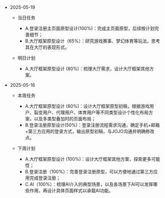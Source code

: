 * 2025-05-19
  * 当日任务
    - A.登录注册主页面原型设计(100%)：完成主页面原型，后续按计划完善细节；
    - B.大厅框架原型设计（65%）：研究游戏赛事、梦幻体育等玩法，思考其在大厅的表现形式。

  * 明日计划
    - A.大厅框架原型设计 (80%)：梳理大厅需求，设计大厅框架其他方案。
  
    

* 2025-05-16
  * 本周任务
    - A.大厅框架原型设计 (60%)：设计大厅框架原型初稿，根据游戏用户、裂变用户、代理用户、体育用户等不同类型设计个性化布局方案，以及多类型叠加时的页面布局；
    - B.登录注册原型设计(50%)：登录注册流程需求沟通，确定手机+邮箱+第三方应用的登录方式，输出原型初稿，与JOJO沟通并明确修改点。

  * 下周计划
    - A.大厅框架原型设计 (100%)：设计大厅框架其他方案，探索更多可能性；
    - B.登录注册（100%）：完善登录注册原型，可以方便地通过第三方应用完成登录注册；
    - C.AI（100%）：梳理AI介入的典型场景，以及各场景下AI可以发挥哪些作用，再设计具体页面样式以承载AI功能。
  
